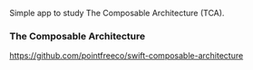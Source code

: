 Simple app to study The Composable Architecture (TCA). 

### The Composable Architecture
https://github.com/pointfreeco/swift-composable-architecture
